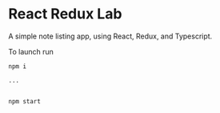 # React Redux Lab

A simple note listing app, using React, Redux, and Typescript.

To launch run

```
npm i

...


npm start
```
